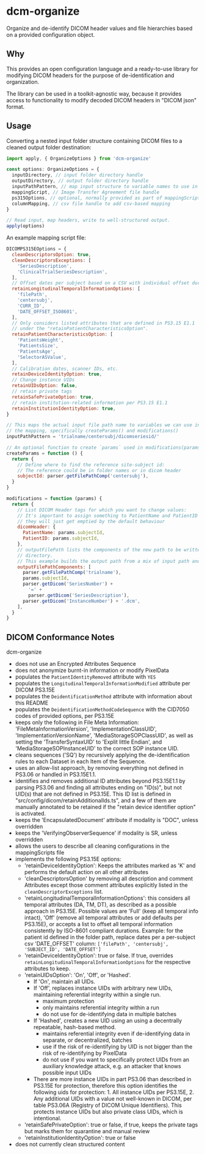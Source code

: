 # dcm-organize

Organize and de-identify DICOM header values and file hierarchies based on a provided configuration object.

## Why

This provides an open configuration language and a ready-to-use library for modifying DICOM headers for the purpose of de-identification and organization.

The library can be used in a toolkit-agnostic way, because it provides access to functionality to modify decoded DICOM headers in "DICOM json" format.

## Usage

Converting a nested input folder structure containing DICOM files to a cleaned output folder destination:

```ts
import apply, { OrganizeOptions } from 'dcm-organize'

const options: OrganizeOptions = {
  inputDirectory, // input folder directory handle
  outputDirectory, // output folder directory handle
  inputPathPattern, // map input structure to variable names to use in the mapping
  mappingScript, // Image Transfer Agreement file handle
  ps315Options, // optional, normally provided as part of mappingScript
  columnMapping, // csv file handle to add csv-based mapping
}

// Read input, map headers, write to well-structured output.
apply(options)
```

An example mapping script file:

```js
DICOMPS315EOptions = {
  cleanDescriptorsOption: true,
  cleanDescriptorsExceptions: [
    'SeriesDescription',
    'ClinicalTrialSeriesDescription',
  ],
  // Offset dates per subject based on a CSV with individual offset durations.
  retainLongitudinalTemporalInformationOptions: [
    'filePath',
    'centersubj',
    'CURR_ID',
    'DATE_OFFSET_ISO8601',
  ],
  // Only considers listed attributes that are defined in PS3.15 E1.1
  // under the "retainPatientCharacteristicsOption".
  retainPatientCharacteristicsOption: [
    'PatientsWeight',
    'PatientsSize',
    'PatientsAge',
    'SelectorASValue',
  ],
  // Calibration dates, scanner IDs, etc.
  retainDeviceIdentityOption: true,
  // Change instance UIDs
  retainUIDsOption: false,
  // retain private tags
  retainSafePrivateOption: true,
  // retain institution-related information per PS3.15 E1.1
  retainInstitutionIdentityOption: true,
}

// This maps the actual input file path name to variables we can use in
// the mapping, specifically createParams() and modifications()
inputPathPattern = 'trialname/centersubj/dicomseriesid/'

// An optional function to create `params` used in modifications(params) function.
createParams = function () {
  return {
    // Define where to find the reference site-subject id:
    // The reference could be in folder names or in dicom header
    subjectId: parser.getFilePathComp('centersubj'),
  }
}

modifications = function (params) {
  return {
    // List DICOM Header tags for which you want to change values:
    // It's important to assign something to PatientName and PatientID as otherwise
    // they will just get emptied by the default behaviour
    dicomHeader: {
      PatientName: params.subjectId,
      PatientID: params.subjectId,
    },
    // outputFilePath lists the components of the new path to be written to the output
    // directory.
    // This example builds the output path from a mix of input path and DICOM headers.
    outputFilePathComponents: [
      parser.getFilePathComp('trialname'),
      params.subjectId,
      parser.getDicom('SeriesNumber') +
        '=' +
        parser.getDicom('SeriesDescription'),
      parser.getDicom('InstanceNumber') + '.dcm',
    ],
  }
}
```

## DICOM Conformance Notes

dcm-organize

- does not use an Encrypted Attributes Sequence
- does not anonymize burnt-in information or modify PixelData
- populates the `PatientIdentityRemoved` attribute with `YES`
- populates the `LongitudinalTemporalInformationModified` attribute per DICOM PS3.15E
- populates the `DeidentificationMethod` attribute with information about this README
- populates the `DeidentificationMethodCodeSequence` with the CID7050 codes of provided options, per PS3.15E
- keeps only the following in File Meta Information:
  'FileMetaInformationVersion', 'ImplementationClassUID', 'ImplementationVersionName',
  'MediaStorageSOPClassUID', as well as setting the 'TransferSyntaxUID' to 'Explit little Endian', and 'MediaStorageSOPInstanceUID' to the correct SOP instance UID.
- cleans sequences ('SQ') by recursively applying the de-identification rules to each Dataset in each Item of the Sequence.
- uses an allow-list approach, by removing everything not defined in PS3.06 or handled in PS3.15E1.1.
- identifies and removes additional ID attributes beyond PS3.15E1.1 by parsing PS3.06 and finding all attributes ending on "ID(s)", but not UID(s) that are not defined in PS3.15E. This ID list is defined in "src/config/dicom/retainAdditionalIds.ts", and a few of them are manually annotated to be retained if the "retain device identifier option" is activated.
- keeps the 'EncapsulatedDocument' attribute if modality is "DOC", unless overridden
- keeps the 'VerifyingObserverSequence' if modality is SR, unless overridden
- allows the users to describe all cleaning configurations in the mappingScripts file
- implements the following PS3.15E options:
  - 'retainDeviceIdentityOption': Keeps the attributes marked as 'K' and performs the default action on all other attributes
  - 'cleanDescriptorsOption' by removing all description and comment Attributes except those comment attributes explicitly listed in the `cleanDescriptorExceptions` list.
  - 'retainLongitudinalTemporalInformationOptions': this considers all temporal attributes (DA, TM, DT), as described as a possible approach in PS3.15E.
    Possible values are 'Full' (keep all temporal info intact), 'Off' (remove all temporal attributes or add defaults per PS3.15E), or accepts a list to offset all temporal information consistently by ISO-8601 compliant durations. Example:
    for the patient id defined in the folder path, replace dates per a per-subject csv 'DATE_OFFSET' column: `['filePath', 'centersubj', 'SUBJECT_ID', 'DATE_OFFSET']`
  - 'retainDeviceIdentityOption': true or false. If true, overrides `retainLongitudinalTemporalInformationOptions` for the respective attributes to keep.
  - 'retainUIDsOption': 'On', 'Off', or 'Hashed'.
    - If 'On', maintain all UIDs.
    - If 'Off', replaces instance UIDs with arbitrary new UIDs, maintaining referential integrity within a single run.
      - maximum protection
      - only maintains referential integrity within a run
      - do not use for de-identifying data in multiple batches
    - If 'Hashed', creates a new UID using an using a decentrally repeatable, hash-based method.
      - maintains referential integrity even if de-identifying data in separate, or decentralized, batches
      - use if the risk of re-identifying by UID is not bigger than the risk of re-identifying by PixelData
      - do not use if you want to specifically protect UIDs from an auxiliary knowledge attack, e.g. an attacker that knows possible input UIDs
    - There are more instance UIDs in part PS3.06 than described in PS3.15E for protection, therefore this option identifies the following uids for protection: 1. All instance UIDs per PS3.15E, 2. Any additional UIDs with a value not well-known in DICOM, per table PS3.06A (Registry of DICOM Unique Identifiers). This protects instance UIDs but also private class UIDs, which is intentional.
  - 'retainSafePrivateOption': true or false, if true, keeps the private tags but marks them for quarantine and manual review
  - 'retainInstitutionIdentityOption': true or false
- does not currently clean structured content
